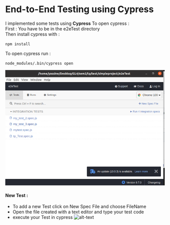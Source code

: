 # End-to-End Testing using Cypress
I implemented some tests using **Cypress**
To open cypress :  
First : You have to be in the e2eTest directory  
Then install cypress with :
```
npm install
```
To open cypress run :
```
node_modules/.bin/cypress open
```
![Screenshot](cypress.png)

#### New Test :
- To add a new Test click on New Spec File and choose FileName
- Open the file created with a text editor and type your test code
- execute your Test in cypress
![alt-text](first_Test.gif)
